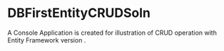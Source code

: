 # DBFirstEntityCRUDSoln
A Console Application is created for illustration of CRUD operation with Entity Framework version . 
